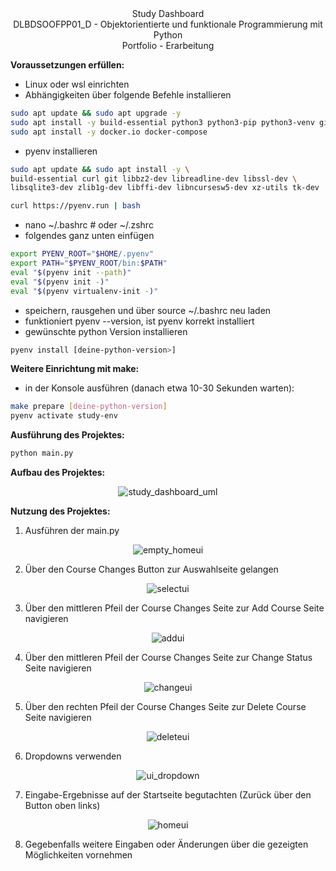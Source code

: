 <center>Study Dashboard</center>  
<center>DLBDSOOFPP01_D - Objektorientierte und funktionale Programmierung mit Python</center>  
<center>Portfolio - Erarbeitung</center>  

**Voraussetzungen erfüllen:**  
- Linux oder wsl einrichten  
- Abhängigkeiten über folgende Befehle installieren
```bash 
sudo apt update && sudo apt upgrade -y  
sudo apt install -y build-essential python3 python3-pip python3-venv git curl unzip  
sudo apt install -y docker.io docker-compose  
```
 - pyenv installieren 
 ```bash 
sudo apt update && sudo apt install -y \  
build-essential curl git libbz2-dev libreadline-dev libssl-dev \  
libsqlite3-dev zlib1g-dev libffi-dev libncursesw5-dev xz-utils tk-dev  
```
```bash
curl https://pyenv.run | bash  
```
 - nano ~/.bashrc   # oder ~/.zshrc  
 - folgendes ganz unten einfügen    
```bash
export PYENV_ROOT="$HOME/.pyenv"  
export PATH="$PYENV_ROOT/bin:$PATH"    
eval "$(pyenv init --path)"    
eval "$(pyenv init -)"    
eval "$(pyenv virtualenv-init -)"    
```
 - speichern, rausgehen und über source ~/.bashrc neu laden    
 - funktioniert pyenv --version, ist pyenv korrekt installiert  
 - gewünschte python Version installieren 
 ```bash 
pyenv install [deine-python-version>]  
```

**Weitere Einrichtung mit make:**  
 - in der Konsole ausführen (danach etwa 10-30 Sekunden warten):
 ```bash  
make prepare [deine-python-version]
pyenv activate study-env   
```

**Ausführung des Projektes:**  
```bash
python main.py  
```

**Aufbau des Projektes:**  
<div align="center">
  <img src="readme_assets/study_dashboard_uml.png" alt="study_dashboard_uml">
</div>

**Nutzung des Projektes:**  
1. Ausführen der main.py  
<div align="center">
  <img src="readme_assets/empty_homeui.png" alt="empty_homeui">
</div>

2. Über den Course Changes Button zur Auswahlseite gelangen  
<div align="center">
  <img src="readme_assets/selectui.png" alt="selectui">
</div>  

3. Über den mittleren Pfeil der Course Changes Seite zur Add Course Seite navigieren  
<div align="center">
  <img src="readme_assets/addui.png" alt="addui">
</div>

4. Über den mittleren Pfeil der Course Changes Seite zur Change Status Seite navigieren  
<div align="center">
  <img src="readme_assets/changeui.png" alt="changeui">
</div>

5. Über den rechten Pfeil der Course Changes Seite zur Delete Course Seite navigieren 
<div align="center">
  <img src="readme_assets/deleteui.png" alt="deleteui">
</div> 

6. Dropdowns verwenden  
<div align="center">
  <img src="readme_assets/ui_dropdown.png" alt="ui_dropdown">
</div> 

7. Eingabe-Ergebnisse auf der Startseite begutachten (Zurück über den Button oben links)
<div align="center">
  <img src="readme_assets/homeui.png" alt="homeui">
</div>  

8. Gegebenfalls weitere Eingaben oder Änderungen über die gezeigten Möglichkeiten vornehmen

